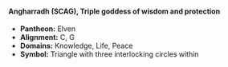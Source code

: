 #### Angharradh (SCAG), Triple goddess of wisdom and protection
- **Pantheon:** Elven
- **Alignment:** C, G
- **Domains:** Knowledge, Life, Peace
- **Symbol:** Triangle with three interlocking circles within
